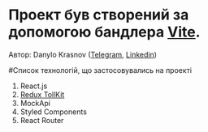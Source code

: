 # Проект був створений за допомогою бандлера [Vite](https://vitejs.dev). 

Автор: Danylo Krasnov ([Telegram](https://t.me/hellblazer98), [Linkedin](https://www.linkedin.com/in/danylo-krasnov))

#Список технологій, що застосовувались на проекті

1. React.js
2. [Redux TollKit](https://redux-toolkit.js.org)
3. MockApi
4. Styled Components
5. React Router
